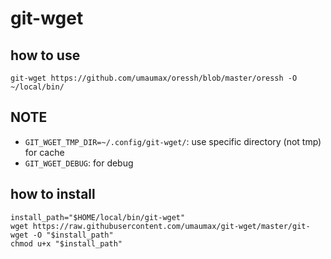 # git-wget

## how to use
```
git-wget https://github.com/umaumax/oressh/blob/master/oressh -O ~/local/bin/
```

## NOTE
* `GIT_WGET_TMP_DIR=~/.config/git-wget/`: use specific directory (not tmp) for cache
* `GIT_WGET_DEBUG`: for debug

## how to install
```
install_path="$HOME/local/bin/git-wget"
wget https://raw.githubusercontent.com/umaumax/git-wget/master/git-wget -O "$install_path"
chmod u+x "$install_path"
```
